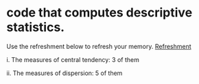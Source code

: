 # code that computes descriptive statistics. 

Use the refreshment below to refresh your memory.
[Refreshment](https://www.cuemath.com/data/descriptive-statistics/)

i. The measures of central tendency: 3 of them 

ii. The measures of dispersion: 5 of them